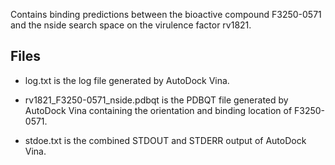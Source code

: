 Contains binding predictions between the bioactive compound F3250-0571 and the nside search space on the virulence factor rv1821.

## Files

- log.txt is the log file generated by AutoDock Vina.

- rv1821_F3250-0571_nside.pdbqt is the PDBQT file generated by AutoDock Vina containing the orientation and binding location of F3250-0571.

- stdoe.txt is the combined STDOUT and STDERR output of AutoDock Vina.

